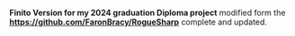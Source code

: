 **Finito Version for my 2024 graduation Diploma project**
modified form the **https://github.com/FaronBracy/RogueSharp** complete and updated.
